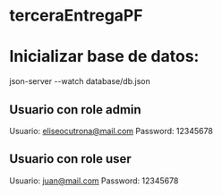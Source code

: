 # terceraEntregaPF
# Inicializar base de datos:

json-server --watch database/db.json

## Usuario con role admin

Usuario: eliseocutrona@mail.com
Password: 12345678

## Usuario con role user

Usuario: juan@mail.com
Password: 12345678
